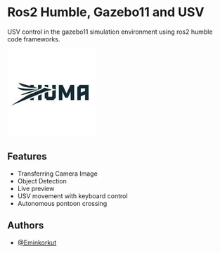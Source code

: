 
# Ros2 Humble, Gazebo11 and USV

USV control in the gazebo11 simulation environment using ros2 humble code frameworks.

![Logo](https://github.com/Eminkorkut/rosHumbleGazebo11USV/blob/main/image/h%C3%BCma-logo.jpeg)


## Features

- Transferring Camera Image
- Object Detection
- Live preview
- USV movement with keyboard control
- Autonomous pontoon crossing

  
## Authors

- [@Eminkorkut](https://github.com/Eminkorkut)

  


    
